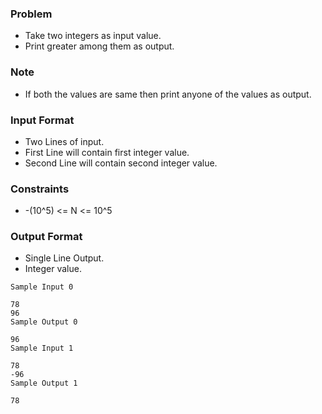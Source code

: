 ### Problem
- Take two integers as input value.
- Print greater among them as output.

### Note
- If both the values are same then print anyone of the values as output.

### Input Format
- Two Lines of input.
- First Line will contain first integer value.
- Second Line will contain second integer value.

### Constraints
- -(10^5) <= N <= 10^5

### Output Format
- Single Line Output.
- Integer value.

```
Sample Input 0

78
96
Sample Output 0

96
Sample Input 1

78
-96
Sample Output 1

78
```
